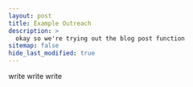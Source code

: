```yaml
---
layout: post
title: Example Outreach
description: >
  okay so we're trying out the blog post function
sitemap: false
hide_last_modified: true
---
```


write write write